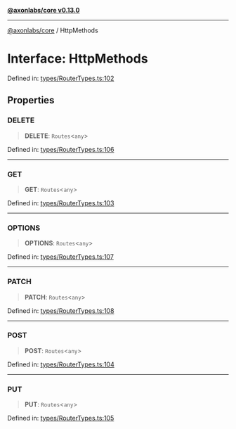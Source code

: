 [**@axonlabs/core v0.13.0**](../README.md)

***

[@axonlabs/core](../globals.md) / HttpMethods

# Interface: HttpMethods

Defined in: [types/RouterTypes.ts:102](https://github.com/AxonJsLabs/AxonJs/blob/407e35cea641a89da71a37171ebae2edf17c9012/src/types/RouterTypes.ts#L102)

## Properties

### DELETE

> **DELETE**: `Routes`\<`any`\>

Defined in: [types/RouterTypes.ts:106](https://github.com/AxonJsLabs/AxonJs/blob/407e35cea641a89da71a37171ebae2edf17c9012/src/types/RouterTypes.ts#L106)

***

### GET

> **GET**: `Routes`\<`any`\>

Defined in: [types/RouterTypes.ts:103](https://github.com/AxonJsLabs/AxonJs/blob/407e35cea641a89da71a37171ebae2edf17c9012/src/types/RouterTypes.ts#L103)

***

### OPTIONS

> **OPTIONS**: `Routes`\<`any`\>

Defined in: [types/RouterTypes.ts:107](https://github.com/AxonJsLabs/AxonJs/blob/407e35cea641a89da71a37171ebae2edf17c9012/src/types/RouterTypes.ts#L107)

***

### PATCH

> **PATCH**: `Routes`\<`any`\>

Defined in: [types/RouterTypes.ts:108](https://github.com/AxonJsLabs/AxonJs/blob/407e35cea641a89da71a37171ebae2edf17c9012/src/types/RouterTypes.ts#L108)

***

### POST

> **POST**: `Routes`\<`any`\>

Defined in: [types/RouterTypes.ts:104](https://github.com/AxonJsLabs/AxonJs/blob/407e35cea641a89da71a37171ebae2edf17c9012/src/types/RouterTypes.ts#L104)

***

### PUT

> **PUT**: `Routes`\<`any`\>

Defined in: [types/RouterTypes.ts:105](https://github.com/AxonJsLabs/AxonJs/blob/407e35cea641a89da71a37171ebae2edf17c9012/src/types/RouterTypes.ts#L105)
